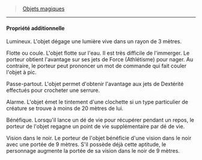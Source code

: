 ﻿---
!GenericItem
Id: magicitems_hd.md#propriété-additionnelle
ParentLink: magicitems_hd.md#objets-magiques
Name: Propriété additionnelle
ParentName: Objets magiques
NameLevel: 4
Attributes:
  Name: Propriété additionnelle
  Markdown: >+
    #### <!--Name-->Propriété additionnelle<!--/Name-->


    Lumineux. L'objet dégage une lumière vive dans un rayon de 3 mètres.


    Flotte ou coule. L'objet flotte sur l'eau. Il est très difficile de l'immerger. Le porteur obtient l'avantage sur ses jets de Force (Athlétisme) pour nager. Au contraire, le porteur peut prononcer un mot de commande qui fait couler l'objet à pic.


    Passe-partout. L'objet permet d'obtenir l'avantage aux jets de Dextérité effectués pour crocheter une serrure.


    Alarme. L'objet émet le tintement d'une clochette si un type particulier de créature se trouve à moins de 20 mètres de lui.


    Bénéfique. Lorsqu'il lance un dé de vie pour récupérer pendant un repos, le porteur de l'objet regagne un point de vie supplémentaire par dé de vie.


    Vision dans le noir. Le porteur de l'objet bénéficie d'une vision dans le noir avec une portée de 9 mètres. S'il possède déjà cette aptitude, le personnage augmente la portée de sa vision dans le noir de 9 mètres.

AttributesDictionary: >+
  Name: Propriété additionnelle

  Markdown: >+

    #### <!--Name-->Propriété additionnelle<!--/Name-->





    Lumineux. L'objet dégage une lumière vive dans un rayon de 3 mètres.





    Flotte ou coule. L'objet flotte sur l'eau. Il est très difficile de l'immerger. Le porteur obtient l'avantage sur ses jets de Force (Athlétisme) pour nager. Au contraire, le porteur peut prononcer un mot de commande qui fait couler l'objet à pic.





    Passe-partout. L'objet permet d'obtenir l'avantage aux jets de Dextérité effectués pour crocheter une serrure.





    Alarme. L'objet émet le tintement d'une clochette si un type particulier de créature se trouve à moins de 20 mètres de lui.





    Bénéfique. Lorsqu'il lance un dé de vie pour récupérer pendant un repos, le porteur de l'objet regagne un point de vie supplémentaire par dé de vie.





    Vision dans le noir. Le porteur de l'objet bénéficie d'une vision dans le noir avec une portée de 9 mètres. S'il possède déjà cette aptitude, le personnage augmente la portée de sa vision dans le noir de 9 mètres.



---
> [Objets magiques](hd_magicitems.md)

---

#### Propriété additionnelle

Lumineux. L'objet dégage une lumière vive dans un rayon de 3 mètres.

Flotte ou coule. L'objet flotte sur l'eau. Il est très difficile de l'immerger. Le porteur obtient l'avantage sur ses jets de Force (Athlétisme) pour nager. Au contraire, le porteur peut prononcer un mot de commande qui fait couler l'objet à pic.

Passe-partout. L'objet permet d'obtenir l'avantage aux jets de Dextérité effectués pour crocheter une serrure.

Alarme. L'objet émet le tintement d'une clochette si un type particulier de créature se trouve à moins de 20 mètres de lui.

Bénéfique. Lorsqu'il lance un dé de vie pour récupérer pendant un repos, le porteur de l'objet regagne un point de vie supplémentaire par dé de vie.

Vision dans le noir. Le porteur de l'objet bénéficie d'une vision dans le noir avec une portée de 9 mètres. S'il possède déjà cette aptitude, le personnage augmente la portée de sa vision dans le noir de 9 mètres.

